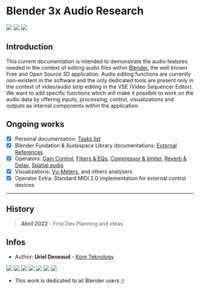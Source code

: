 # Blender 3x Audio Research


<img src="https://img.shields.io/badge/Blender-3.1+-green" /> <img src="https://img.shields.io/badge/Audaspace-C++-purple" /> <img src="https://img.shields.io/badge/Gsoc-2023-orange" />

## Introduction

This current documentation is intended to demonstrate the audio features needed in the context of editing audio files within [Blender](https://www.blender.org/), the well known Free and Open Source 3D application. 
Audio editing functions are currently non-existent in the software and the only dedicated tools are present only in the context of video/audio strip editing in the VSE (Video Sequencer Editor). We want to add specific functions which will make it possible to work on the audio data by offering inputs, processing, control, visualizations and outputs as internal components within the application.

## Ongoing works

- [x] Personal documentation: [Tasks list](Tasks.md)
- [x] Blender Fundation & Audaspace Library documentations: [External References](ext-references.md)
- [x] Operators: [Gain Control](gain.md), [Filters & EQs](filter.md), [Compressor & limiter](compressor.md), [Reverb & Delay](compressor.md), [Spatial audio](spatial.md)
- [x] Visualizations: [Vu-Meters](vu-meter.md), and others analysers
- [x] Operator Extra: Standard MIDI 2.0 implementation for external control devices

---

## History

> **Abril 2022** - First Dev Planning and ideas

## Infos

* Author: **Uriel Deveaud** - [Kore Teknology](https://github.com/KoreTeknology) 

<img src="https://img.shields.io/badge/CG Art-1995-red" /> <img src="https://img.shields.io/badge/3D Blender-2002-red" /> <img src="https://img.shields.io/badge/Python Dev-2005-red" /> <img src="https://img.shields.io/badge/3D Trainer-2008-red" /> <img src="https://img.shields.io/badge/Coding Trainer-2010-red" /> <img src="https://img.shields.io/badge/GE-2015-darkorange" /> <img src="https://img.shields.io/badge/VR-2017-darkorange" />

* This work is dedicated to all Blender users ;)
